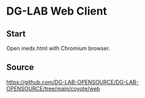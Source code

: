 # DG-LAB Web Client

## Start

Open inedx.html with Chromium browser.

## Source

https://github.com/DG-LAB-OPENSOURCE/DG-LAB-OPENSOURCE/tree/main/coyote/web
